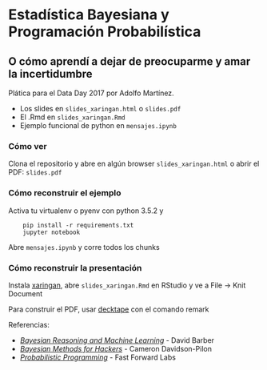# Estadística Bayesiana y Programación Probabilística
## O cómo aprendí a dejar de preocuparme y amar la incertidumbre

Plática para el Data Day 2017 por Adolfo Martínez.

- Los slides en `slides_xaringan.html` o `slides.pdf`
- El .Rmd en `slides_xaringan.Rmd`
- Ejemplo funcional de python en `mensajes.ipynb`

### Cómo ver
Clona el repositorio y abre en algún browser `slides_xaringan.html` o abrir el PDF: `slides.pdf`

### Cómo reconstruir el ejemplo
Activa tu virtualenv o pyenv con python 3.5.2 y

```{python}
    pip install -r requirements.txt
    jupyter notebook
```
Abre `mensajes.ipynb` y corre todos los chunks

### Cómo reconstruir la presentación
Instala [xaringan](https://github.com/yihui/xaringan), abre `slides_xaringan.Rmd` en RStudio y ve a File -> Knit Document

Para construir el PDF, usar [decktape](https://github.com/astefanutti/decktape) con el comando remark

Referencias:
- [*Bayesian Reasoning and Machine Learning*](http://web4.cs.ucl.ac.uk/staff/D.Barber/textbook/090310.pdf) - David Barber 
- [*Bayesian Methods for Hackers*](https://github.com/CamDavidsonPilon/Probabilistic-Programming-and-Bayesian-Methods-for-Hackers) - Cameron Davidson-Pilon
- [*Probabilistic Programming*](http://blog.fastforwardlabs.com/2017/01/30/the-algorithms-behind-probabilistic-programming.html) - Fast Forward Labs
